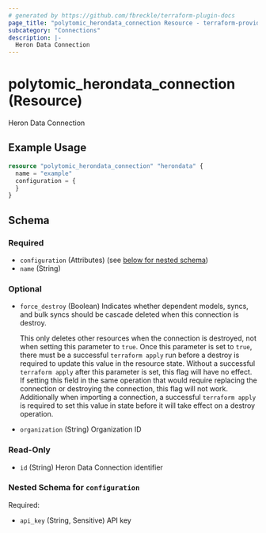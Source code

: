```yaml
---
# generated by https://github.com/fbreckle/terraform-plugin-docs
page_title: "polytomic_herondata_connection Resource - terraform-provider-polytomic"
subcategory: "Connections"
description: |-
  Heron Data Connection
---
```


# polytomic_herondata_connection (Resource)

Heron Data Connection

## Example Usage

```terraform
resource "polytomic_herondata_connection" "herondata" {
  name = "example"
  configuration = {
  }
}
```

<!-- schema generated by tfplugindocs -->
## Schema

### Required

- `configuration` (Attributes) (see [below for nested schema](#nestedatt--configuration))
- `name` (String)

### Optional

- `force_destroy` (Boolean) Indicates whether dependent models, syncs, and bulk syncs should be cascade
deleted when this connection is destroy.

  This only deletes other resources when the connection is destroyed, not when
setting this parameter to `true`. Once this parameter is set to `true`, there
must be a successful `terraform apply` run before a destroy is required to
update this value in the resource state. Without a successful `terraform apply`
after this parameter is set, this flag will have no effect. If setting this
field in the same operation that would require replacing the connection or
destroying the connection, this flag will not work. Additionally when importing
a connection, a successful `terraform apply` is required to set this value in
state before it will take effect on a destroy operation.
- `organization` (String) Organization ID

### Read-Only

- `id` (String) Heron Data Connection identifier

<a id="nestedatt--configuration"></a>
### Nested Schema for `configuration`

Required:

- `api_key` (String, Sensitive) API key


